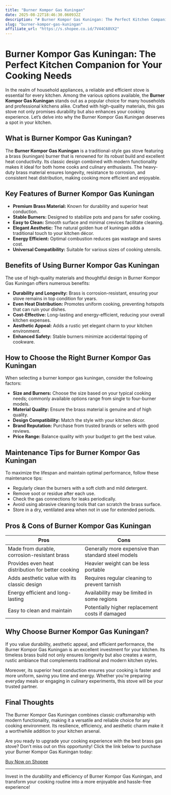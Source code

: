 ```yaml
---
title: "Burner Kompor Gas Kuningan"
date: 2025-08-22T18:46:30.060932Z
description: "# Burner Kompor Gas Kuningan: The Perfect Kitchen Companion for Your Cooking Needs..."
slug: "burner-kompor-gas-kuningan"
affiliate_url: "https://s.shopee.co.id/7V44C68VX2"
---
```

# Burner Kompor Gas Kuningan: The Perfect Kitchen Companion for Your Cooking Needs

In the realm of household appliances, a reliable and efficient stove is essential for every kitchen. Among the various options available, the **Burner Kompor Gas Kuningan** stands out as a popular choice for many households and professional kitchens alike. Crafted with high-quality materials, this gas stove not only promises durability but also enhances your cooking experience. Let’s delve into why the Burner Kompor Gas Kuningan deserves a spot in your kitchen.

## What is Burner Kompor Gas Kuningan?

The **Burner Kompor Gas Kuningan** is a traditional-style gas stove featuring a brass (kuningan) burner that is renowned for its robust build and excellent heat conductivity. Its classic design combined with modern functionality makes it ideal for both home cooks and culinary enthusiasts. The heavy-duty brass material ensures longevity, resistance to corrosion, and consistent heat distribution, making cooking more efficient and enjoyable.

## Key Features of Burner Kompor Gas Kuningan

- **Premium Brass Material:** Known for durability and superior heat conduction.
- **Stable Burners:** Designed to stabilize pots and pans for safer cooking.
- **Easy to Clean:** Smooth surface and minimal crevices facilitate cleaning.
- **Elegant Aesthetic:** The natural golden hue of kuningan adds a traditional touch to your kitchen décor.
- **Energy Efficient:** Optimal combustion reduces gas wastage and saves cost.
- **Universal Compatibility:** Suitable for various sizes of cooking utensils.

## Benefits of Using Burner Kompor Gas Kuningan

The use of high-quality materials and thoughtful design in Burner Kompor Gas Kuningan offers numerous benefits:

- **Durability and Longevity:** Brass is corrosion-resistant, ensuring your stove remains in top condition for years.
- **Even Heat Distribution:** Promotes uniform cooking, preventing hotspots that can ruin your dishes.
- **Cost-Effective:** Long-lasting and energy-efficient, reducing your overall kitchen expenses.
- **Aesthetic Appeal:** Adds a rustic yet elegant charm to your kitchen environment.
- **Enhanced Safety:** Stable burners minimize accidental tipping of cookware.

## How to Choose the Right Burner Kompor Gas Kuningan

When selecting a burner kompor gas kuningan, consider the following factors:

- **Size and Burners:** Choose the size based on your typical cooking needs; commonly available options range from single to four-burner models.
- **Material Quality:** Ensure the brass material is genuine and of high quality.
- **Design Compatibility:** Match the style with your kitchen décor.
- **Brand Reputation:** Purchase from trusted brands or sellers with good reviews.
- **Price Range:** Balance quality with your budget to get the best value.

## Maintenance Tips for Burner Kompor Gas Kuningan

To maximize the lifespan and maintain optimal performance, follow these maintenance tips:

- Regularly clean the burners with a soft cloth and mild detergent.
- Remove soot or residue after each use.
- Check the gas connections for leaks periodically.
- Avoid using abrasive cleaning tools that can scratch the brass surface.
- Store in a dry, ventilated area when not in use for extended periods.

## Pros & Cons of Burner Kompor Gas Kuningan

| Pros                                              | Cons                                          |
|---------------------------------------------------|----------------------------------------------|
| Made from durable, corrosion-resistant brass    | Generally more expensive than standard steel models |
| Provides even heat distribution for better cooking | Heavier weight can be less portable     |
| Adds aesthetic value with its classic design    | Requires regular cleaning to prevent tarnish  |
| Energy efficient and long-lasting               | Availability may be limited in some regions   |
| Easy to clean and maintain                      | Potentially higher replacement costs if damaged |

## Why Choose Burner Kompor Gas Kuningan?

If you value durability, aesthetic appeal, and efficient performance, the Burner Kompor Gas Kuningan is an excellent investment for your kitchen. Its timeless brass build not only ensures longevity but also creates a warm, rustic ambiance that complements traditional and modern kitchen styles.

Moreover, its superior heat conduction ensures your cooking is faster and more uniform, saving you time and energy. Whether you're preparing everyday meals or engaging in culinary experiments, this stove will be your trusted partner.

## Final Thoughts

The Burner Kompor Gas Kuningan combines classic craftsmanship with modern functionality, making it a versatile and reliable choice for any cooking environment. Its resilience, efficiency, and aesthetic charm make it a worthwhile addition to your kitchen arsenal.

Are you ready to upgrade your cooking experience with the best brass gas stove? Don’t miss out on this opportunity! Click the link below to purchase your Burner Kompor Gas Kuningan today:

[Buy Now on Shopee](https://s.shopee.co.id/7V44C68VX2)

---

Invest in the durability and efficiency of Burner Kompor Gas Kuningan, and transform your cooking routine into a more enjoyable and hassle-free experience!